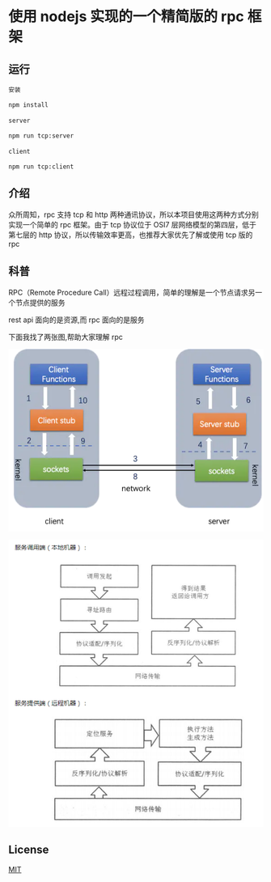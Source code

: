 # 使用 nodejs 实现的一个精简版的 rpc 框架

## 运行

`安装`

```shell
npm install
```

`server`

```shell
npm run tcp:server
```

`client`

```shell
npm run tcp:client

```

## 介绍

众所周知，rpc 支持 tcp 和 http 两种通讯协议，所以本项目使用这两种方式分别实现一个简单的 rpc 框架。由于 tcp 协议位于 OSI7 层网络模型的第四层，低于第七层的 http 协议，所以传输效率更高，也推荐大家优先了解或使用 tcp 版的 rpc

## 科普

RPC（Remote Procedure Call）远程过程调用，简单的理解是一个节点请求另一个节点提供的服务

rest api 面向的是资源,而 rpc 面向的是服务

下面我找了两张图,帮助大家理解 rpc

[![rpc](rpc1.png)](rpc1.png)

[![rpc](rpc2.png)](rpc2.png)

## License

[MIT](LICENSE)
